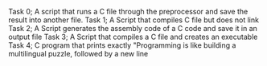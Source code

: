 Task 0; A script that runs a C file through the preprocessor and save the result into another file.
Task 1; A Script that compiles C file but does not link
Task 2; A Script generates the assembly code of a C code and save it in an output file
Task 3; A Script that compiles a C file and creates an executable
Task 4; C program that prints exactly "Programming is like building a multilingual puzzle, followed by a new line
